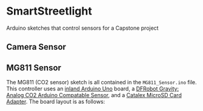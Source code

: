 # SmartStreetlight
Arduino sketches that control sensors for a Capstone project

## Camera Sensor

## MG811 Sensor

The MG811 (CO2 sensor) sketch is all contained in the `MG811_Sensor.ino` file. This controller uses an [inland Arduino Uno](http://www.microcenter.com/product/431997/uno_r3_mainboard) board, a [DFRobot Gravity: Analog CO2 Arduino Compatable Sensor](https://www.dfrobot.com/product-1023.html#.Uucp2hCS270), and a [Catalex MicroSD Card Adapter](https://www.amazon.com/gp/product/B00SL0QWDU/ref=oh_aui_detailpage_o00_s00?ie=UTF8&psc=1). The board layout is as follows:


